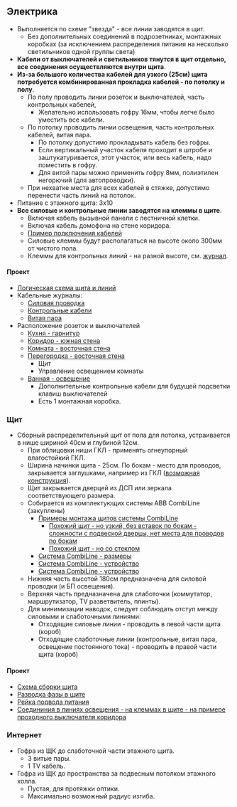 ## Электрика
* Выполняется по схеме "звезда" - все линии заводятся в щит. 
  * Без дополнительных соединений в подрозетниках, монтажных коробках (за исключением распределения питания на несколько светильников одной группы света)
* **Кабели от выключателей и светильников тянутся в щит отдельно, все соединения осуществляются внутри щита**. 
* **Из-за большого количества кабелей для узкого (25см) щита потребуется комбинированная прокладка кабелей - по потолку и полу**. 
  * По полу проводить линии розеток и выключателей, часть контрольных кабелей,
    * Желательно использовать гофру 16мм, чтобы легче было уместить все кабели. 
  * По потолку проводить линии освещения, часть контрольных кабелей, витая пара.
    * По потолку допустимо прокладывать кабель без гофры.
    * Если вертикальный участок кабеля проходит в штробе и заштукатуривается, этот участок, или весь кабель, надо поместить в гофру.
    * Для витой пары можно применить гофру 8мм, полиэтилен негорючий (для автопроводки).
  * При нехватке места для всех кабелей в стяжке, допустимо перенести часть линий на потолок. 
* Питание с этажного щита: 3x10
* **Все силовые и контрольные линии заводятся на клеммы в щите**.
  * Включая кабель вызывной панели с лестничной клетки.
  * Включая кабель домофона на стене коридора.
  * [Пример подключения кабелей](https://cs-cs.net/wp-uploads/2016/03/ShEDF15-HomeKlem.jpg)
  * Силовые клеммы будут располагаться на высоте около 300мм от чистого пола.
  * Клеммы для контрольных линий - на разной высоте, см. [журнал](cable_lists/control.md).

#### Проект
* [Логическая схема щита и линий](tree.svg)
* Кабельные журналы:
  * [Силовая проводка](cable_lists/power.md)
  * [Контрольные кабели](cable_lists/control.md)
  * [Витая пара](cable_lists/utp.md)
* Расположение розеток и выключателей
  * [Кухня - гарнитур](../design/2d_plans/e__kitchen__set.png)
  * [Коридор - южная стена](2d_plans/e__corridor__s__outlets.png)
  * [Комната - восточная стена](2d_plans/e__room__e__outlets.png)
  * [Перегородка - восточная стена](2d_plans/e__room_stonework__e.png)
    * Щит
    * Управление освещением комнаты
  * [Ванная - освещение](distribution_box/wiring_90_bathroom_lights.svg)
    * Дополнительные контрольные кабели для будущей подсветки клавиш выключателей   
    * Есть 1 монтажная коробка.   


### Щит
* Сборный распределительный щит от пола для потолка, устраивается в нише шириной 40см и глубиной 12см.
  * При облицовки ниши ГКЛ - применять огнеупорный влагостойкий ГКЛ. 
  * Ширина начинки щита - 25см. По бокам - место для проводов, закрывается заглушками, например из ГКЛ ([возможная конструкция]( ../design/screenshots/power-distribution-cabinet-1.png)). 
  * Щит закрывается дверцей из ДСП или зеркала соответствующего размера.
  * Собирается из комплектующих системы ABB CombiLine (закуплены)
    * [Примеры монтажа щитов системы CombiLine](https://cs-cs.net/shhity-na-baze-edfwr-panelej-primery-montazha)
      * [Похожий щит - но узкий, без вставок по бокам - сложности с подвеской дверцы, нет места для проводов по бокам](https://cs-cs.net/wp-uplocmi/2016/03/Untitled-1-scaled.jpg) 
      * [Похожий щит - но со стеклом](https://cs-cs.net/wp-uploads/2016/03/EDFPan2.jpg) 
    * [Система CombiLine - размеры](https://cs-cs.net/edf-paneli-razmery)
    * [Система CombiLine - устройство](https://cs-cs.net/shhity-dlya-elektriki-edf)
    * [Система CombiLine - устройство](https://cs-cs.net/shhity-edf-wr)
  * Нижняя часть высотой 180см предназначена для силовой проводки (и БП освещения).
  * Верхняя часть предназначена для слаботочки (коммутатор, маршрутизатор, TV разветвитель, плинты).
  * Для минимизации наводок, следует соблюдать отступ между силовыми и слаботочными линиями:
    * Отходящие силовые линии - проводить в левой части щита (короб)
    * Отходящие слаботочные линии (контрольные, витая пара, освещение постоянного тока) - проводить в правой части щита (короб)

#### Проект
* [Схема сборки щита](distribution_box/distribution_box_layout.svg)
* [Разводка фазы в щите](distribution_box/wiring_05_L.svg)
* [Рейка подвода питания](distribution_box/wiring_10_power_ingress.svg)
* [Соедининия в линиях освещения - на клеммах в щите - на примере проходного выключателя коридора](distribution_box/wiring_80_3_way_switch.svg)


### Интернет
* Гофра из ЩК до слаботочной части этажного щита.
  * 3 витые пары.
  * 1 TV кабель.
* Гофра из ЩК до пространства за подвесным потолком этажного холла.
  * Пустая, для протяжки оптики.
  * Максимально возможный радиус изгиба.
   